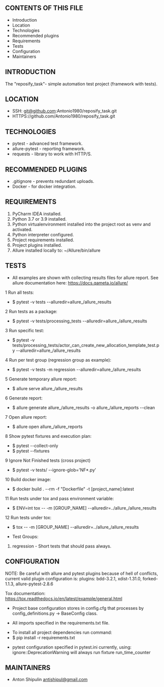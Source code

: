 
CONTENTS OF THIS FILE
---------------------

 * Introduction
 * Location
 * Technologies
 * Recommended plugins
 * Requirements
 * Tests
 * Configuration
 * Maintainers

INTRODUCTION
------------

The "reposify_task"- simple automation test project (framework with tests).

LOCATION
---------

- SSH: git@github.com:Antonio1980/reposify_task.git
- HTTPS://github.com/Antonio1980/reposify_task.git

TECHNOLOGIES
------------

- pytest - advanced test framework.
- allure-pytest - reporting framework.
- requests - library to work with HTTP/S. 

RECOMMENDED PLUGINS
-------------------
- .gitignore - prevents redundant uploads.
- Docker - for docker integration.

REQUIREMENTS
------------

1. PyCharm IDEA installed.
2. Python 3.7 or 3.9 installed.
3. Python virtualenvironment installed into the project root as venv and activated.
4. Python interpreter configured.
5. Project requirements installed.
6. Project plugins installed.
7. Allure installed locally to: ~/Allure/bin/allure

TESTS
-----
* All examples are shown with collecting results files for allure report.
See allure documentation here: https://docs.qameta.io/allure/

1 Run all tests:
* $ pytest -v tests --alluredir=allure_/allure_results

2 Run tests as a package:
* $ pytest -v tests/processing_tests --alluredir=allure_/allure_results

3 Run specific test:
* $ pytest -v tests/processing_tests/actor_can_create_new_allocation_template_test.py  --alluredir=allure_/allure_results

4 Run per test group (regression group as example):
* $ pytest -v tests -m regression --alluredir=allure_/allure_results

5 Generate temporary allure report:
* $ allure serve allure_/allure_results
  
6 Generate report:
* $ allure generate allure_/allure_results -o allure_/allure_reports --clean
  
7 Open allure report:
* $ allure open allure_/allure_reports

8 Show pytest fixtures and execution plan:
* $ pytest --collect-only
* $ pytest --fixtures

9 Ignore Not Finished tests (cross project)
* $ pytest -v tests/ --ignore-glob='NF*.py'

10 Build docker image: 
* $ docker build . --rm -f "Dockerfile" -t [project_name]:latest 

11 Run tests under tox and pass environment variable:
* $ ENV=int tox -- -m [GROUP_NAME] --alluredir=../allure_/allure_results

12 Run tests under tox:
* $ tox -- -m [GROUP_NAME] --alluredir=../allure_/allure_results


* Test Groups:

1. regression - Short tests that should pass always.


CONFIGURATION
--------------

NOTE:
Be careful with allure and pytest plugins because of hell of conflicts, current valid plugin configuration is:
plugins: bdd-3.2.1, xdist-1.31.0, forked-1.1.3, allure-pytest-2.8.6

Tox documentation:
https://tox.readthedocs.io/en/latest/example/general.html

- Project base configuration stores in config.cfg that processes by config_definitions.py -> BaseConfig class.

- All imports specified in the requirements.txt file.

* To install all project dependencies run command:
* $ pip install -r requirements.txt

- pytest configuration specified in pytest.ini
currently, using: ignore::DeprecationWarning
will always run fixture run_time_counter

MAINTAINERS
-----------

* Anton Shipulin <antishipul@gmail.com> 
